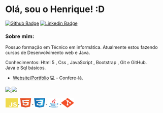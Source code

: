 # Olá, sou o Henrique! :D

[![Github Badge](https://img.shields.io/badge/-Github-000?style=flat-square&logo=Github&logoColor=white&link=https://github.com/henrique2177)](https://github.com/henrique2177)
[![Linkedin Badge](https://img.shields.io/badge/-LinkedIn-blue?style=flat-square&logo=Linkedin&logoColor=white&link=https://www.linkedin.com/in/henriqueslva/)](https://www.linkedin.com/in/henriqueslva/)


### Sobre mim:
Possuo formação em Técnico em informática. Atualmente estou fazendo cursos de Desenvolvimento web e Java.

Conhecimentos: Html 5 , Css , JavaScript , Bootstrap , Git e GitHub.<br>
Java e Sql básicos.

- [Website/Portfólio](https://henrique2177.github.io/HenriqueDaSilva/) 💻 - Confere-lá.

<div style="display: inline_block">
  <a href="https://github.com/henrique2177">
  <img height="180em" src="https://github-readme-stats.vercel.app/api?username=henrique2177&show_icons=true&theme=merko&include_all_commits=true&count_private=true"/>
  <img height="180em" src="https://github-readme-stats.vercel.app/api/top-langs/?username=henrique2177&layout=compact&langs_count=7&theme=merko"/>
</div>

<div style="display: inline_block"><br>
  <img align="center" alt="Rafa-Js" height="30" width="40" src="https://raw.githubusercontent.com/devicons/devicon/master/icons/javascript/javascript-plain.svg">
 

  <img align="center" alt="Rafa-HTML" height="30" width="40" src="https://raw.githubusercontent.com/devicons/devicon/master/icons/html5/html5-original.svg">
  <img align="center" alt="Rafa-CSS" height="30" width="40" src="https://raw.githubusercontent.com/devicons/devicon/master/icons/css3/css3-original.svg">
  <img align="center" alt="Rafa-JAVA" height="30" width="40" src="https://raw.githubusercontent.com/devicons/devicon/master/icons/java/java-original.svg">
    <img align="center" alt="Rafa-GIT" height="30" width="40" src="https://raw.githubusercontent.com/devicons/devicon/master/icons/git/git-original.svg">
     
  
</div>
